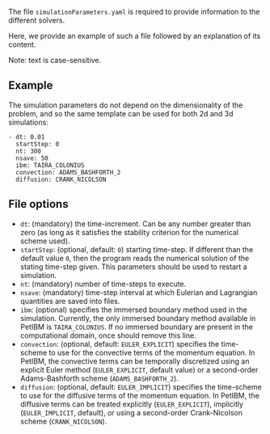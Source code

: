 The file `simulationParameters.yaml` is required to provide information to the different solvers.

Here, we provide an example of such a file followed by an explanation of its content.

Note: text is case-sensitive.


## Example

The simulation parameters do not depend on the dimensionality of the problem, and so the same template can be used for both 2d and 3d simulations:

    - dt: 0.01
      startStep: 0
      nt: 300
      nsave: 50
      ibm: TAIRA_COLONIUS
      convection: ADAMS_BASHFORTH_2
      diffusion: CRANK_NICOLSON


## File options

* `dt`: (mandatory) the time-increment. Can be any number greater than zero (as long as it satisfies the stability criterion for the numerical scheme used).
* `startStep`: (optional, default: `0`) starting time-step. If different than the default value `0`, then the program reads the numerical solution of the stating time-step given. This parameters should be used to restart a simulation.
* `nt`: (mandatory) number of time-steps to execute.
* `nsave`: (mandatory) time-step interval at which Eulerian and Lagrangian quantities are saved into files.
* `ibm`: (optional) specifies the immersed boundary method used in the simulation. Currently, the only immersed boundary method available in PetIBM is `TAIRA_COLONIUS`. If no immersed boundary are present in the computational domain, once should remove this line.
* `convection`: (optional, default: `EULER_EXPLICIT`) specifies the time-scheme to use for the convective terms of the momentum equation. In PetIBM, the convective terms can be temporally discretized using an explicit Euler method (`EULER_EXPLICIT`, default value) or a second-order Adams-Bashforth scheme (`ADAMS_BASHFORTH_2`).
* `diffusion`: (optional, default: `EULER_IMPLICIT`) specifies the time-scheme to use for the diffusive terms of the momentum equation. In PetIBM, the diffusive terms can be  treated explicitly (`EULER_EXPLICIT`), implicitly (`EULER_IMPLICIT`, default), or using a second-order Crank-Nicolson scheme (`CRANK_NICOLSON`).
